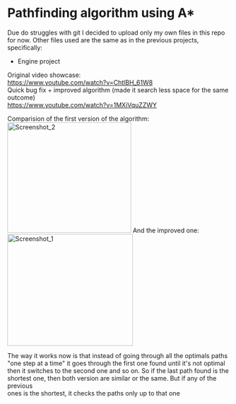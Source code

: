 # Pathfinding algorithm using A*
Due do struggles with git I decided to upload only my own files in this repo for now.
Other files used are the same as in the previous projects, specifically: 
- Engine project

Original video showcase:  
https://www.youtube.com/watch?v=ChtlBH_61W8  
Quick bug fix + improved algorithm (made it search less space for the same outcome)  
https://www.youtube.com/watch?v=1MXiVquZZWY  

Comparision of the first version of the algorithm:  
<img width="280" height="250" alt="Screenshot_2" src="https://github.com/user-attachments/assets/792b54d6-b3d3-4609-bebb-1bac1de45431" />
And the improved one:  
<img width="284" height="253" alt="Screenshot_1" src="https://github.com/user-attachments/assets/93c71e7e-1762-40cb-b4c5-5ed689f9ea02" />

The way it works now is that instead of going through all the optimals paths  
"one step at a time" it goes through the first one found until it's not optimal  
then it switches to the second one and so on. So if the last path found is the   
shortest one, then both version are similar or the same. But if any of the previous  
ones is the shortest, it checks the paths only up to that one

